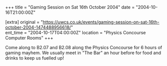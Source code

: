 +++
title = "Gaming Session on Sat 16th October 2004"
date = "2004-10-16T21:00:00Z"

[extra]
original = "https://uwcs.co.uk/events/gaming-session-on-sat-16th-october-2004-1474488956618/"    
ent_time = "2004-10-17T04:00:00Z"
location = "Physics Concourse Computer Rooms"
+++

Come along to B2.07 and B2.08 along the Physics Concourse for 6 hours of gaming mayhem. We usually meet in "The Bar" an hour before for food and drinks to keep us fuelled up\!

